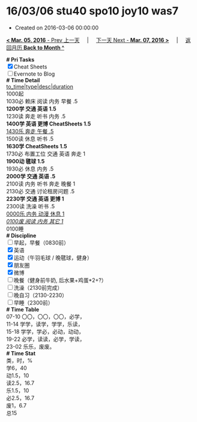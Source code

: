 # 16/03/06 stu40 spo10 joy10 was7

- Created on 2016-03-06 00:00:00

[**< Mar. 05, 2016** - Prev 上一天](/lifelogs/2016/03/d05.md) &nbsp; &nbsp; | &nbsp; &nbsp; [下一天 Next - **Mar. 07, 2016 >**](/lifelogs/2016/03/d07.md) &nbsp; &nbsp; |  &nbsp; &nbsp; [返回月历 **Back to Month ^**](/lifelogs/2016/03/index.md)
<br/><div><b># Pri Tasks</b></div><div><input checked="true" type="checkbox"/>Cheat Sheets</div><div><input type="checkbox"/>Evernote to Blog</div><div><b># Time Detail</b></div><div><u>to_time|type|desc|duration</u></div><div>1000起</div><div>1030必 赖床 阅读 内务 早餐 .5</div><div><b>1200学 交通 英语 1.5</b></div><div>1230读 奔走 听书 内务 .5</div><div><b>1400学 英语 更博 CheatSheets 1.5</b></div><div><u>1430乐 奔走 午餐 .5</u></div><div>1500读 休息 听书 .5</div><div><b>1630学 CheatSheets 1.5</b></div><div>1730必 布置工位 交通 英语 奔走 1</div><div><b>1900动 毽球 1.5</b></div><div>1930必 休息 内务 .5</div><div><b>2000学 交通 英语 .5</b></div><div>2100读 内务 听书 奔走 晚餐 1</div><div>2130必 交通 讨论租房问题 .5</div><div><b>2230学 交通 英语 更博 1</b></div><div>2300读 洗澡 听书 .5</div><div><u>0000乐 内务 动漫 休息 1</u></div><div><u><i>0100废 阅读 内务 其它 1</i></u></div><div>0100睡</div><div><b># Discipline</b></div><div><input type="checkbox"/>早起，早餐（0830前）</div><div><input checked="true" type="checkbox"/>英语</div><div><input checked="true" type="checkbox"/>运动（午羽毛球 / 晚毽球，健身）</div><div><input checked="true" type="checkbox"/>朋友圈</div><div><input checked="true" type="checkbox"/>微博</div><div><input type="checkbox"/>晚餐（健身前牛奶, 后水果+鸡蛋*2+?）</div><div><input type="checkbox"/>洗澡（2130前完成）</div><div><input type="checkbox"/>晚自习（2130-2230）</div><div><input type="checkbox"/>早睡（2300前）</div><div><b># Time Table</b></div><div>07-10 〇〇，〇〇，〇〇，必学，</div><div>11-14 学学，读学，学学，乐读，</div><div>15-18 学学，学必，必动，动动，</div><div>19-22 必学，读读，必学，学读，</div><div>23-02 乐乐，废废。</div><div><b># Time Stat</b></div><div>类，时，%</div><div>学6，40</div><div>动1.5，10</div><div>读2.5，16.7</div><div>乐1.5，10</div><div>必2.5，16.7</div><div>废1，6.7</div><div>总15</div>
